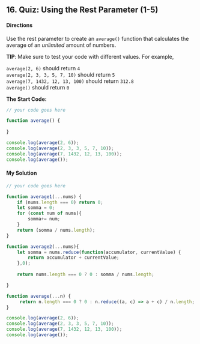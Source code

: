 ## 16. Quiz: Using the Rest Parameter (1-5)

#### Directions

Use the rest parameter to create an `average()` function that calculates the average of an _unlimited_ amount of numbers.

**TIP**: Make sure to test your code with different values. For example,

`average(2, 6)` should return `4`  
`average(2, 3, 3, 5, 7, 10)` should return `5`  
`average(7, 1432, 12, 13, 100)` should return `312.8`  
`average()` should return `0` 

**The Start Code:**
```javascript
// your code goes here

function average() {
    
}

console.log(average(2, 6));
console.log(average(2, 3, 3, 5, 7, 10));
console.log(average(7, 1432, 12, 13, 100));
console.log(average());
```

#### My Solution
```javascript
// your code goes here

function average1(...nums) {
    if (nums.length === 0) return 0;
    let somma = 0;
    for (const num of nums){
        somma+= num;
    }
    return (somma / nums.length);
}

function average2(...nums){
    let somma = nums.reduce(function(accumulator, currentValue) {
        return accumulator + currentValue;
    },0);
    
    return nums.length === 0 ? 0 : somma / nums.length;

}

function average(...n) {
     return n.length === 0 ? 0 : n.reduce((a, c) => a + c) / n.length;
}

console.log(average(2, 6));
console.log(average(2, 3, 3, 5, 7, 10));
console.log(average(7, 1432, 12, 13, 100));
console.log(average());
```
